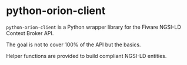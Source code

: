 # python-orion-client

``python-orion-client`` is a Python wrapper library for the Fiware NGSI-LD Context Broker API.

The goal is not to cover 100% of the API but the basics.

Helper functions are provided to build compliant NGSI-LD entities.
